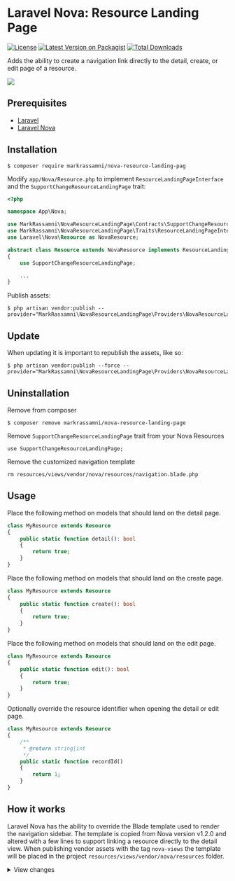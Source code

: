 # Laravel Nova: Resource Landing Page
[![License](https://img.shields.io/github/license/mashape/apistatus.svg)](https://packagist.org/packages/markrassamni/nova-resource-landing-page)
[![Latest Version on Packagist](https://img.shields.io/packagist/v/markrassamni/nova-resource-landing-page.svg?style=flat-square)](https://packagist.org/packages/markrassamni/nova-resource-landing-page)
[![Total Downloads](https://img.shields.io/packagist/dt/markrassamni/nova-resource-landing-page.svg?style=flat-square)](https://packagist.org/packages/markrassamni/nova-resource-landing-page)

Adds the ability to create a navigation link directly to the detail, create, or edit page of a resource.

![](https://github.com/markrassamni/nova-resource-landing-page/raw/master/demo.gif)

## Prerequisites
 - [Laravel](https://laravel.com/)
 - [Laravel Nova](https://nova.laravel.com/)

## Installation

```
$ composer require markrassamni/nova-resource-landing-pag
```

Modify `app/Nova/Resource.php` to implement `ResourceLandingPageInterface` and the `SupportChangeResourceLandingPage` trait:

```php
<?php

namespace App\Nova;

use MarkRassamni\NovaResourceLandingPage\Contracts\SupportChangeResourceLandingPage;
use MarkRassamni\NovaResourceLandingPage\Traits\ResourceLandingPageInterface;
use Laravel\Nova\Resource as NovaResource;

abstract class Resource extends NovaResource implements ResourceLandingPageInterface
{
    use SupportChangeResourceLandingPage;

    ...
}
```

Publish assets:
```
$ php artisan vendor:publish --provider="MarkRassamni\NovaResourceLandingPage\Providers\NovaResourceLandingPageServiceProvider"
```


## Update

When updating it is important to republish the assets, like so:

```
$ php artisan vendor:publish --force --provider="MarkRassamni\NovaResourceLandingPage\Providers\NovaResourceLandingPageServiceProvider"
```


## Uninstallation

Remove from composer

```
$ composer remove markrassamni/nova-resource-landing-page
```

Remove `SupportChangeResourceLandingPage` trait from your Nova Resources

```
use SupportChangeResourceLandingPage;
```

Remove the customized navigation template

```
rm resources/views/vendor/nova/resources/navigation.blade.php
```

## Usage

Place the following method on models that should land on the detail page.

```php
class MyResource extends Resource
{
    public static function detail(): bool
    {
        return true;
    }
}
```

Place the following method on models that should land on the create page.

```php
class MyResource extends Resource
{
    public static function create(): bool
    {
        return true;
    }
}
```

Place the following method on models that should land on the edit page.

```php
class MyResource extends Resource
{
    public static function edit(): bool
    {
        return true;
    }
}
```

Optionally override the resource identifier when opening the detail or edit page.

```php
class MyResource extends Resource
{
    /**
     * @return string|int
     */
    public static function recordId()
    {
        return 1;
    }
}
```

## How it works

Laravel Nova has the ability to override the Blade template used to render the navigation sidebar.
The template is copied from Nova version v1.2.0 and altered with a few lines to support linking a resource directly to the detail view.
When publishing vendor assets with the tag `nova-views` the template will be placed in the project `resources/views/vendor/nova/resources` folder.

<details>
<summary>View changes</summary>

```php
@if ($resource::detail())
    <router-link :to="{
        name: 'detail',
        params: {
            resourceName: '{{ $resource::uriKey() }}',
            resourceId: {{ $resource::recordId() }}
        }
    }" class="text-white text-justify no-underline dim">
        {{ $resource::label() }}
    </router-link>
@elseif ($resource::create())
    <router-link :to="{
        name: 'create',
        params: {
            resourceName: '{{ $resource::uriKey() }}',
        }
    }" class="text-white text-justify no-underline dim">
        {{ $resource::label() }}
    </router-link>
@elseif ($resource::edit())
    <router-link :to="{
        name: 'edit',
        params: {
            resourceName: '{{ $resource::uriKey() }}',
            resourceId: {{ $resource::recordId() }}
        }
    }" class="text-white text-justify no-underline dim">
        {{ $resource::label() }}
    </router-link>
@else
    <router-link :to="{
        name: 'index',
        params: {
            resourceName: '{{ $resource::uriKey() }}'
        }
    }" class="text-white text-justify no-underline dim">
        {{ $resource::label() }}
    </router-link>
@endif
```
</details>
